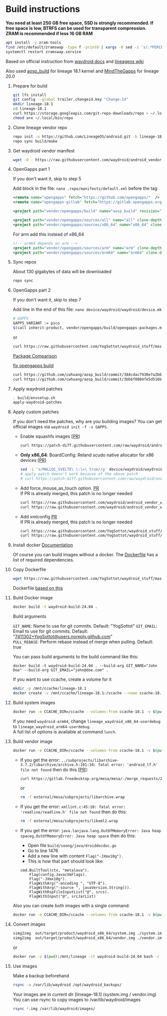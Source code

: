 # Build instructions

**You need at least 250 GB free space, SSD is strongly recommended. If free space is low, BTRFS can be used for transparent compression.**  
**ZRAM is recommended if less 16 GB RAM**

```bash
apt install -y zram-tools
find /etc/default/zramswap -type f -print0 | xargs -0 sed -i 's/.*PERCENT=.*/PERCENT=100/g'
systemctl restart zramswap.service
```

Based on official instruction from [waydroid docs](https://docs.waydro.id/development/compile-waydroid-lineage-os-based-images) and [lineageos wiki](https://wiki.lineageos.org/emulator)  

Also used [aosp_build](https://github.com/opengapps/aosp_build) for lineage 18.1 kernel and [MindTheGapps](https://gitlab.com/MindTheGapps/vendor_gapps/) for lineage 20.0  

1. Prepare for build

    ```bash
    git lfs install
    git config --global trailer.changeid.key "Change-Id"
    mkdir lineage-18.1
    cd lineage-18.1
    curl https://storage.googleapis.com/git-repo-downloads/repo > ~/.local/bin/repo
    chmod a+x ~/.local/bin/repo
    ```

2. Clone lineage vendor repo

    ```bash
    repo init -u https://github.com/LineageOS/android.git -b lineage-18.1 --git-lfs
    repo sync build/make
    ```

3. Get waydroid vendor manifest

    ```bash
    wget -O - https://raw.githubusercontent.com/waydroid/android_vendor_waydroid/lineage-18.1/manifest_scripts/generate-manifest.sh | bash
    ```

4. OpenGapps part 1

    If you don't want it, skip to step 5

    Add block in the file: ```nano .repo/manifests/default.xml``` before the </manifest> tag

    ```xml
    <remote name="opengapps" fetch="https://github.com/opengapps/"  />
    <remote name="opengapps-gitlab" fetch="https://gitlab.opengapps.org/opengapps/"  />

    <project path="vendor/opengapps/build" name="aosp_build" revision="master" remote="opengapps" />

    <project path="vendor/opengapps/sources/all" name="all" clone-depth="1" revision="master" remote="opengapps-gitlab" />
    <project path="vendor/opengapps/sources/x86_64" name="x86_64" clone-depth="1" revision="master" remote="opengapps-gitlab" />
    ```

    For arm add this instead of x86_64

    ```xml
    <!-- arm64 depends on arm -->
    <project path="vendor/opengapps/sources/arm" name="arm" clone-depth="1" revision="master" remote="opengapps-gitlab" />
    <project path="vendor/opengapps/sources/arm64" name="arm64" clone-depth="1" revision="master" remote="opengapps-gitlab" />
    ```

5. Sync repos

   About 130 gigabytes of data will be downloaded

    ```bash
    repo sync
    ```

6. OpenGapps part 2

    If you don't want it, skip to step 7

    Add line in the end of this file: ```nano device/waydroid/waydroid/device.mk```

    ```bash
    # GAPPS
    GAPPS_VARIANT := pico
    $(call inherit-product, vendor/opengapps/build/opengapps-packages.mk)
    ```

    or

    ```bash
    curl https://raw.githubusercontent.com/YogSottot/waydroid_stuff/master/kernel_build/lineage-18.1/0001-Add-opengapps-in-device.mk.patch | git -C device/waydroid/waydroid/ apply -v --index
    ```

    [Package Comparison](https://github.com/opengapps/opengapps/wiki/Package-Comparison)

    [fix opengapps build](https://github.com/opengapps/aosp_build/pull/222)

    ```bash
    curl https://github.com/cwhuang/aosp_build/commit/384cdac7930e7a2b67fd287cfae943fdaf7e5ca3.patch | git -C vendor/opengapps/build apply -v --index
    curl https://github.com/cwhuang/aosp_build/commit/3bb6f0804fe5d516b6b0bc68d8a45a2e57f147d5.patch | git -C vendor/opengapps/build apply -v --index
    ```

7. Apply waydroid patches

    ```bash
    . build/envsetup.sh
    apply-waydroid-patches
    ```

8. Apply custom patches

    If you don't need the patches, why are you building images? You can get official images via ```waydroid init -f -s GAPPS```.

    * Enable squashfs images [[PR](https://github.com/waydroid/android_device_waydroid_waydroid/pull/2)]

      ```bash
      curl https://patch-diff.githubusercontent.com/raw/waydroid/android_device_waydroid_waydroid/pull/2.patch | git -C device/waydroid/waydroid/ apply -v --index
      ```

    * **Only x86_64**: BoardConfig: Reland scudo native allocator for x86 devices [[PR](https://github.com/waydroid/android_device_waydroid_waydroid/pull/4)]

      ```bash
      sed -i 's/MALLOC_SVELTE\ \:\=\ true//g' device/waydroid/waydroid/BoardConfig.mk
      # apply patch doesn't work because of the above patch
      # curl https://patch-diff.githubusercontent.com/raw/waydroid/android_device_waydroid_waydroid/pull/4.patch | git -C device/waydroid/waydroid/ apply -v --index
      ```

    * Add force_mouse_as_touch option. [PR](https://github.com/waydroid/android_vendor_waydroid/pull/33)  
       If PR is already merged, this patch is no longer needed

        ```bash
        curl https://raw.githubusercontent.com/waydroid/android_vendor_waydroid/828afefb59ccce46e089756e95e15e6191e272f1/waydroid-patches/base-patches-30/frameworks/base/0051-Force-mouse-event-as-touch-1-2.patch | git -C frameworks/base/ apply -v --index
        curl https://raw.githubusercontent.com/waydroid/android_vendor_waydroid/828afefb59ccce46e089756e95e15e6191e272f1/waydroid-patches/base-patches-30/frameworks/native/0015-Force-mouse-event-as-touch-2-2.patch | git -C frameworks/native/ apply -v --index
        ```

    * Add xmlconfig [PR](https://github.com/waydroid/android_external_mesa3d/pull/8)  
        If PR is already merged, this patch is no longer needed

        ```bash
        curl https://raw.githubusercontent.com/YogSottot/waydroid_stuff/master/kernel_build/lineage-18.1/0001-patch-30-Enable-xmlconfig-on-Android-01.patch | git -C external/mesa/ apply -v --index
        curl https://raw.githubusercontent.com/YogSottot/waydroid_stuff/master/kernel_build/lineage-18.1/0001-patch-30-Enable-xmlconfig-on-Android-02.patch | git -C device/waydroid/waydroid/ apply -v
        ```

9. Install docker
    [Documentation](https://docs.docker.com/desktop/install/linux-install/)  

    Of course you can build images without a docker. The [Dockerfile](../Dockerfile) has a list of required dependencies.

10. Copy Dockerfile

    ```bash
    wget https://raw.githubusercontent.com/YogSottot/waydroid_stuff/master/kernel_build/Dockerfile
    ```

    Dockerfile [based on this](https://github.com/rabilrbl/kernel-build/)

11. Build Docker image

    ```bash
    docker build -t waydroid-build-24.04 .
    ```

    Build arguments

    ```GIT_NAME```: Name to use for git commits. Default: "YogSottot"
    ```GIT_EMAIL```: Email to use for git commits. Default: "<7411302+YogSottot@users.noreply.github.com>"  
    ```PULL_REBASE```: Perform rebase instead of merge when pulling. Default: true

    You can pass build arguments to the build command like this:

    ```docker build -t waydroid-build-24.04 . --build-arg GIT_NAME="John Doe" --build-arg GIT_EMAIL="john@doe.com" .```

    If you want to use ccache, create a volume for it

    ```bash
    mkdir -p /mnt/ccache/lineage-18.1
    docker create -v /mnt/ccache/lineage-18.1:/ccache --name ccache-18.1 waydroid-build-24.04
    ```

12. Build system images

    ```bash
    docker run -e CCACHE_DIR=/ccache --volumes-from ccache-18.1 -v $(pwd):/mnt/lineage -it waydroid-build-24.04 bash -c 'cd /mnt/lineage && ccache -M 50G && . build/envsetup.sh && lunch lineage_waydroid_x86_64-userdebug && make systemimage -j$(nproc --all)' 
    ```

    If you need ```waydroid-arm64```, change ```lineage_waydroid_x86_64-userdebug``` to ```lineage_waydroid_arm64-userdebug```.  
    A full list of options is available at command ```lunch```.  

13. Build vendor image

    ```bash
    docker run -e CCACHE_DIR=/ccache --volumes-from ccache-18.1 -v $(pwd):/mnt/lineage -it waydroid-build-24.04 bash -c 'cd /mnt/lineage && ccache -M 50G && . build/envsetup.sh && lunch lineage_waydroid_x86_64-userdebug && make vendorimage -j$(nproc --all)' 
    ```

      * If you get the error: ```../subprojects/libarchive-3.7.2/libarchive/archive.h:101:10: fatal error: 'android_lf.h' file not found``` then do this [[PR](https://gitlab.freedesktop.org/mesa/mesa/-/merge_requests/27648)]:

        ```bash
        curl https://gitlab.freedesktop.org/mesa/mesa/-/merge_requests/27648.patch | git -C external/mesa/ apply -v --index
        ```

        or

        ```bash
        rm -f external/mesa/subprojects/libarchive.wrap
        ```

      * If you get the error: ```xmllint.c:45:10: fatal error: 'readline/readline.h' file not found``` then do this:

        ```bash
        rm -f external/mesa/subprojects/libxml2.wrap
        ```
      * If you get the error: ```java.lanjava.lang.OutOfMemoryError: Java heap spaceg.OutOfMemoryError: Java heap space``` then do this:
        * Open file ```build/soong/java/droiddocdoc.go```
        * Go to line 1476
        * Add a new line with content ```Flag("-JXmx10g").```
        * This is how that part should look like:
        ```
        cmd.BuiltTool(ctx, "metalava").
		    Flag(config.JavacVmFlags).
		    Flag("-JXmx10g").
		    FlagWithArg("-encoding ", "UTF-8").
		    FlagWithArg("-source ", javaVersion.String()).
		    FlagWithRspFileInputList("@", srcs).
		    FlagWithInput("@", srcJarList)
        ```
    
    Also you can create both images with a single command:

    ```bash
    docker run -e CCACHE_DIR=/ccache --volumes-from ccache-18.1 -v $(pwd):/mnt/lineage -it waydroid-build-24.04 bash -c 'cd /mnt/lineage && ccache -M 50G && . build/envsetup.sh && lunch lineage_waydroid_x86_64-userdebug && make systemimage -j$(nproc --all) && make vendorimage -j$(nproc --all)' 
    ```

15. Convert images

    ```bash
    simg2img  out/target/product/waydroid_x86_64/system.img ./system.img
    simg2img  out/target/product/waydroid_x86_64/vendor.img ./vendor.img
    ```

    or

    ```bash
    docker run -v $(pwd):/mnt/lineage -it waydroid-build-24.04 bash -c 'cd /mnt/lineage && simg2img  out/target/product/waydroid_x86_64/system.img ./system.img && simg2img  out/target/product/waydroid_x86_64/vendor.img ./vendor.img'
    ```

16. Use images

    Make a backup beforehand

    ```bash
    rsync -a /var/lib/waydroid /opt/waydroid_backups/
    ```

    Your images are in current dir [lineage-18.1] (system.img / vendor.img)
    You can use rsync to copy images to /var/lib/waydroid/images  

    ```bash
    rsync *.img /var/lib/waydroid/images/
    ```
